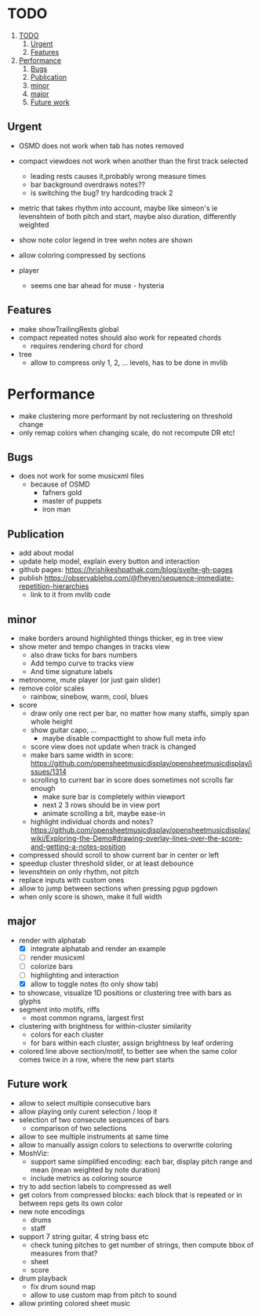 # TODO

1. [TODO](#todo)
   1. [Urgent](#urgent)
   2. [Features](#features)
2. [Performance](#performance)
   1. [Bugs](#bugs)
   2. [Publication](#publication)
   3. [minor](#minor)
   4. [major](#major)
   5. [Future work](#future-work)

## Urgent

- OSMD does not work when tab has notes removed

- compact viewdoes not work when another than the first track selected
  - leading rests causes it,probably wrong measure times
  - bar background overdraws notes??
  - is switching the bug? try hardcoding track 2
- metric that takes rhythm into account, maybe like simeon's ie levenshtein of both pitch and start, maybe also duration, differently weighted

- show note color legend in tree wehn notes are shown

- allow coloring compressed by sections

- player
  - seems one bar ahead for muse - hysteria

## Features

- make showTrailingRests global
- compact repeated notes should also work for repeated chords
  - requires rendering chord for chord
- tree
  - allow to compress only 1, 2, ... levels, has to be done in mvlib

# Performance

- make clustering more performant by not reclustering on threshold change
- only remap colors when changing scale, do not recompute DR etc!

## Bugs

- does not work for some musicxml files
  - because of OSMD
    - fafners gold
    - master of puppets
    - iron man

## Publication

- add about modal
- update help model, explain every button and interaction
- github pages: https://hrishikeshpathak.com/blog/svelte-gh-pages
- publish https://observablehq.com/@fheyen/sequence-immediate-repetition-hierarchies
  - link to it from mvlib code


## minor

- make borders around highlighted things thicker, eg in tree view
- show meter and tempo changes in tracks view
    - also draw ticks for bars numbers
    - Add tempo curve to tracks view
    - And time signature labels
- metronome, mute player (or just gain slider)
- remove color scales
    - rainbow, sinebow, warm, cool, blues
- score
  - draw only one rect per bar, no matter how many staffs, simply span whole height
  - show guitar capo, ...
      - maybe disable compacttight to show full meta info
  - score view does not update when track is changed
  - make bars same width in score: https://github.com/opensheetmusicdisplay/opensheetmusicdisplay/issues/1314
  - scrolling to current bar in score does sometimes not scrolls far enough
      - make sure bar is completely within viewport
      - next 2 3 rows should be in view port
      - animate scrolling a bit, maybe ease-in
  - highlight individual chords and notes? https://github.com/opensheetmusicdisplay/opensheetmusicdisplay/wiki/Exploring-the-Demo#drawing-overlay-lines-over-the-score-and-getting-a-notes-position
- compressed should scroll to show current bar in center or left
- speedup cluster threshold slider, or at least debounce
- levenshtein on only rhythm, not pitch
- replace inputs with custom ones
- allow to jump between sections when pressing pgup pgdown
- when only score is shown, make it full width

## major

- render with alphatab
  - [x] integrate alphatab and render an example
  - [ ] render musicxml
  - [ ] colorize bars
  - [ ] highlighting and interaction
  - [x] allow to toggle notes (to only show tab)
- to showcase, visualize 1D positions or clustering tree with bars as glyphs
- segment into motifs, riffs
   - most common ngrams, largest first
- clustering with brightness for within-cluster similarity
  - colors for each cluster
  - for bars within each cluster, assign brightness by leaf ordering
- colored line above section/motif, to better see when the same color comes twice in a row, where the new part starts


## Future work

- allow to select multiple consecutive bars
- allow playing only curent selection / loop it
- selection of two consecute sequences of bars
  - comparison of two selections
- allow to see multiple instruments at same time
- allow to manually assign colors to selections to overwrite coloring
- MoshViz:
  - support same simplified encoding: each bar, display pitch range and mean (mean weighted by note duration)
  - include metrics as coloring source
- try to add section labels to compressed as well
- get colors from compressed blocks: each block that is repeated or in between reps gets its own color
- new note encodings
  - drums
  - staff
- support 7 string guitar, 4 string bass etc
  - check tuning pitches to get number of strings, then compute bbox of measures from that?
  - sheet
  - score
- drum playback
  - fix drum sound map
  - allow to use custom map from pitch to sound
- allow printing colored sheet music
